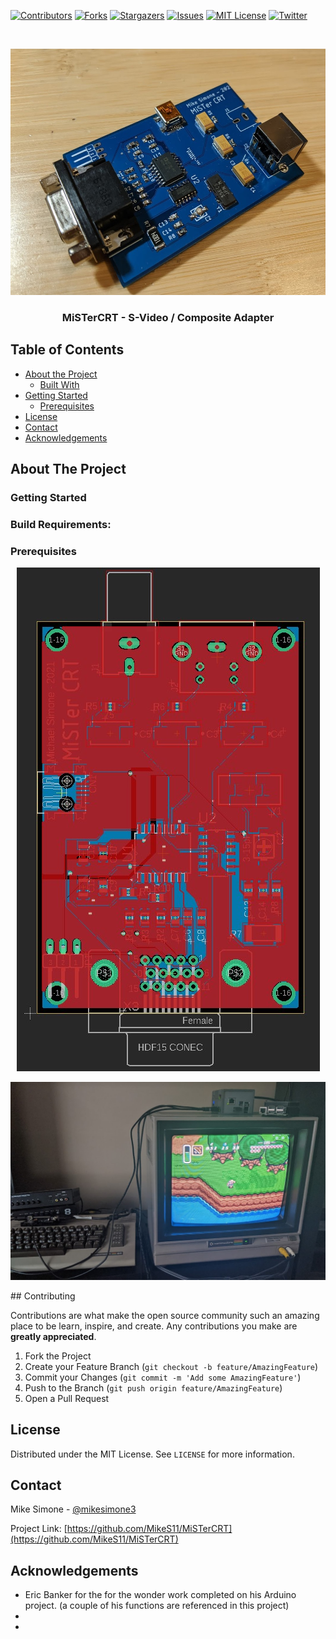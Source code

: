 [![Contributors][contributors-shield]][contributors-url]
[![Forks][forks-shield]][forks-url]
[![Stargazers][stars-shield]][stars-url]
[![Issues][issues-shield]][issues-url]
[![MIT License][license-shield]][license-url]
[![Twitter][Twitter-shield]][Twitter-url]



<!-- PROJECT LOGO -->
<br />
<p align="center">
  <a href="https://github.com/MikeS11/MiSTerCRT">
    <img src="Images/MiSTerCRT2.jpg?raw=true" alt="" width="534" height="394">
  </a>

  <h3 align="center">MiSTerCRT - S-Video / Composite Adapter</h3>

  <p align="center">
  

<!-- TABLE OF CONTENTS -->
## Table of Contents

* [About the Project](#about-the-project)
  * [Built With](#Build-Requirements)
* [Getting Started](#getting-started)
  * [Prerequisites](#prerequisites)
* [License](#license)
* [Contact](#contact)
* [Acknowledgements](#acknowledgements)

<!-- ABOUT THE PROJECT -->
## About The Project

### Getting Started

### Build Requirements:
 
### Prerequisites


<p align="center">
<img src="Images/MisterCRT.jpg?raw=true" alt=""></p>
<p align="center">
<img src="Images/MisterCRT3.jpg?raw=true" alt=""></p>
<!-- CONTRIBUTING -->
## Contributing

Contributions are what make the open source community such an amazing place to be learn, inspire, and create. Any contributions you make are **greatly appreciated**.

1. Fork the Project
2. Create your Feature Branch (`git checkout -b feature/AmazingFeature`)
3. Commit your Changes (`git commit -m 'Add some AmazingFeature'`)
4. Push to the Branch (`git push origin feature/AmazingFeature`)
5. Open a Pull Request


<!-- LICENSE -->
## License

Distributed under the MIT License. See `LICENSE` for more information.



<!-- CONTACT -->
## Contact

Mike Simone - [@mikesimone3](https://twitter.com/mikesimone3) 

Project Link: [https://github.com/MikeS11/MiSTerCRT](https://github.com/MikeS11/MiSTerCRT)



<!-- ACKNOWLEDGEMENTS -->
## Acknowledgements

* []() Eric Banker for the for the wonder work completed on his Arduino project. (a couple of his functions are referenced in this project) 
* []()
* []()



<!-- MARKDOWN LINKS & IMAGES -->
<!-- https://www.markdownguide.org/basic-syntax/#reference-style-links -->
[contributors-shield]: https://img.shields.io/github/contributors/MikeS11/MiSTerCRT.svg?style=flat-square
[contributors-url]: https://github.com/MikeS11/MiSTerCRT/graphs/contributors
[forks-shield]: https://img.shields.io/github/forks/MikeS11/MiSTerCRT.svg?style=flat-square
[forks-url]: https://github.com/MikeS11/MiSTerCRT/network/members
[stars-shield]: https://img.shields.io/github/stars/MikeS11/MiSTerCRT.svg?style=flat-square
[stars-url]: https://github.com/MikeS11/MiSTerCRT/stargazers
[issues-shield]: https://img.shields.io/github/issues/MikeS11/MiSTerCRT.svg?style=flat-square
[issues-url]: https://github.com/MikeS11/MiSTerCRT/issues
[license-shield]: https://img.shields.io/github/license/MikeS11/MiSTerCRT.svg?style=flat-square
[license-url]: https://github.com/MikeS11/MiSTerCRT/blob/master/LICENSE.txt
[twitter-shield]: https://img.shields.io/badge/-Twitter-black.svg?style=flat-square&logo=Twitter&colorB=555
[twitter-url]: https://Twitter.com/mikesimone3
[product-screenshot]: images/screenshot.png


